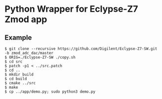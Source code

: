 # Python Wrapper for Eclypse-Z7 Zmod app

## Example

```
$ git clone --recursive https://github.com/Digilent/Eclypse-Z7-SW.git -b zmod_adc_dac/master
$ ORIG=./Eclypse-Z7-SW ./copy.sh
$ cd src
$ patch -p1 < ../src.patch
$ cd ..
$ mkdir build
$ cd build
$ cmake ../src
$ make
$ cp ../app/demo.py; sudo python3 demo.py
```

